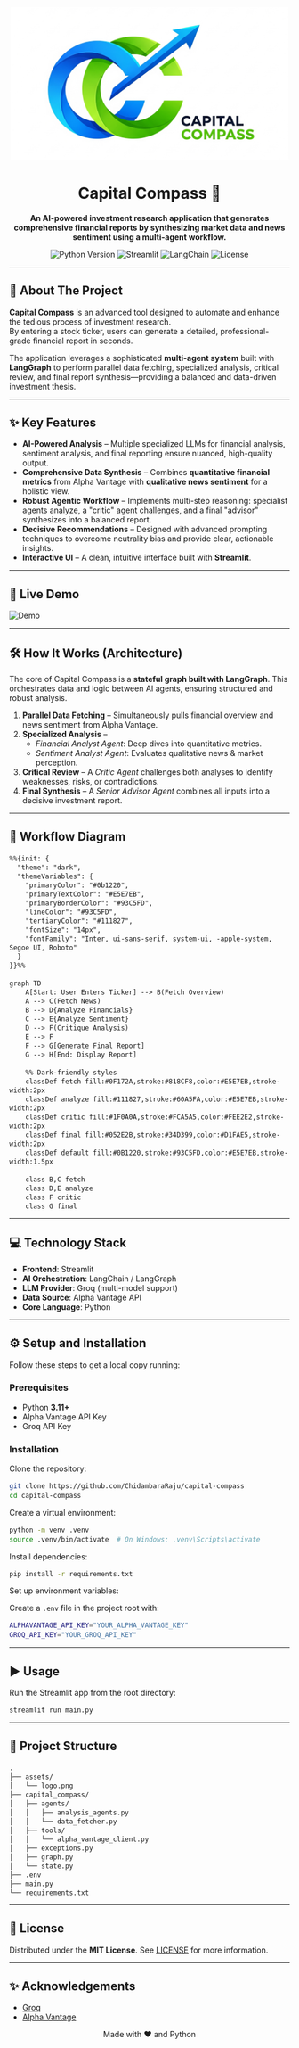<p align="center">
  <img src="assets/logo.png" alt="Capital Compass Logo" width="500">
</p>

<h1 align="center">Capital Compass 🧭</h1>

<p align="center">
  <strong>An AI-powered investment research application that generates comprehensive financial reports by synthesizing market data and news sentiment using a multi-agent workflow.</strong>
</p>

<p align="center">
  <img src="https://img.shields.io/badge/Python-3.11+-blue?style=for-the-badge&logo=python" alt="Python Version">
  <img src="https://img.shields.io/badge/Streamlit-1.35+-red?style=for-the-badge&logo=streamlit" alt="Streamlit">
  <img src="https://img.shields.io/badge/LangChain-LangGraph-orange?style=for-the-badge" alt="LangChain">
  <img src="https://img.shields.io/badge/License-MIT-green.svg?style=for-the-badge" alt="License">
</p>

---

## 📜 About The Project

**Capital Compass** is an advanced tool designed to automate and enhance the tedious process of investment research.  
By entering a stock ticker, users can generate a detailed, professional-grade financial report in seconds.  

The application leverages a sophisticated **multi-agent system** built with **LangGraph** to perform parallel data fetching, specialized analysis, critical review, and final report synthesis—providing a balanced and data-driven investment thesis.

---

## ✨ Key Features

- **AI-Powered Analysis** – Multiple specialized LLMs for financial analysis, sentiment analysis, and final reporting ensure nuanced, high-quality output.  
- **Comprehensive Data Synthesis** – Combines **quantitative financial metrics** from Alpha Vantage with **qualitative news sentiment** for a holistic view.  
- **Robust Agentic Workflow** – Implements multi-step reasoning: specialist agents analyze, a "critic" agent challenges, and a final "advisor" synthesizes into a balanced report.  
- **Decisive Recommendations** – Designed with advanced prompting techniques to overcome neutrality bias and provide clear, actionable insights.  
- **Interactive UI** – A clean, intuitive interface built with **Streamlit**.  

---

## 🚀 Live Demo


![Demo](assets/demo.gif)


---

## 🛠️ How It Works (Architecture)

The core of Capital Compass is a **stateful graph built with LangGraph**. This orchestrates data and logic between AI agents, ensuring structured and robust analysis.

1. **Parallel Data Fetching** – Simultaneously pulls financial overview and news sentiment from Alpha Vantage.  
2. **Specialized Analysis** –  
   - *Financial Analyst Agent*: Deep dives into quantitative metrics.  
   - *Sentiment Analyst Agent*: Evaluates qualitative news & market perception.  
3. **Critical Review** – A *Critic Agent* challenges both analyses to identify weaknesses, risks, or contradictions.  
4. **Final Synthesis** – A *Senior Advisor Agent* combines all inputs into a decisive investment report.  
---
## 🎯 Workflow Diagram

```mermaid
%%{init: {
  "theme": "dark",
  "themeVariables": {
    "primaryColor": "#0b1220",
    "primaryTextColor": "#E5E7EB",
    "primaryBorderColor": "#93C5FD",
    "lineColor": "#93C5FD",
    "tertiaryColor": "#111827",
    "fontSize": "14px",
    "fontFamily": "Inter, ui-sans-serif, system-ui, -apple-system, Segoe UI, Roboto"
  }
}}%%

graph TD
    A[Start: User Enters Ticker] --> B(Fetch Overview)
    A --> C(Fetch News)
    B --> D{Analyze Financials}
    C --> E{Analyze Sentiment}
    D --> F(Critique Analysis)
    E --> F
    F --> G[Generate Final Report]
    G --> H[End: Display Report]

    %% Dark-friendly styles
    classDef fetch fill:#0F172A,stroke:#818CF8,color:#E5E7EB,stroke-width:2px
    classDef analyze fill:#111827,stroke:#60A5FA,color:#E5E7EB,stroke-width:2px
    classDef critic fill:#1F0A0A,stroke:#FCA5A5,color:#FEE2E2,stroke-width:2px
    classDef final fill:#052E2B,stroke:#34D399,color:#D1FAE5,stroke-width:2px
    classDef default fill:#0B1220,stroke:#93C5FD,color:#E5E7EB,stroke-width:1.5px

    class B,C fetch
    class D,E analyze
    class F critic
    class G final
```

---

## 💻 Technology Stack

- **Frontend**: Streamlit  
- **AI Orchestration**: LangChain / LangGraph  
- **LLM Provider**: Groq (multi-model support)  
- **Data Source**: Alpha Vantage API  
- **Core Language**: Python  

---

## ⚙️ Setup and Installation

Follow these steps to get a local copy running:

### Prerequisites
- Python **3.11+**  
- Alpha Vantage API Key  
- Groq API Key  

### Installation

Clone the repository:
```bash
git clone https://github.com/ChidambaraRaju/capital-compass
cd capital-compass
```

Create a virtual environment:
```bash
python -m venv .venv
source .venv/bin/activate  # On Windows: .venv\Scripts\activate
```

Install dependencies:
```bash
pip install -r requirements.txt
```

Set up environment variables:

Create a `.env` file in the project root with:
```bash
ALPHAVANTAGE_API_KEY="YOUR_ALPHA_VANTAGE_KEY"
GROQ_API_KEY="YOUR_GROQ_API_KEY"
```

---

## ▶️ Usage

Run the Streamlit app from the root directory:
```bash
streamlit run main.py
```

---

## 📁 Project Structure

```
.
├── assets/
│   └── logo.png
├── capital_compass/
│   ├── agents/
│   │   ├── analysis_agents.py
│   │   └── data_fetcher.py
│   ├── tools/
│   │   └── alpha_vantage_client.py
│   ├── exceptions.py
│   ├── graph.py
│   └── state.py
├── .env
├── main.py
└── requirements.txt
```

---

## 📄 License

Distributed under the **MIT License**. See [LICENSE](LICENSE) for more information.

---

## ✨ Acknowledgements

- [Groq](https://groq.com/)  
- [Alpha Vantage](https://www.alphavantage.co/)  


<p align="center">Made with ❤️ and Python </p>
